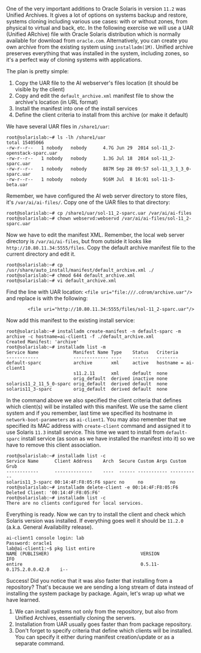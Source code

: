 One of the very important additions to Oracle Solaris in version `11.2`
was Unified Archives. It gives a lot of options on systems backup and
restore, systems cloning including various use cases: with or without
zones, from physical to virtual and back, etc. In the following exercise
we will use a UAR (Unified ARchive) file with Oracle Solaris
distribution which is normally available for download from `oracle.com`.
Alternatively, you can create you own archive from the existing system
using `installadm(1M)`. Unified archive preserves everything that was
installed in the system, including zones, so it's a perfect way of
cloning systems with applications.

The plan is pretty simple:

1.  Copy the UAR file to the AI webserver's files location (it should be
    visible by the client)
2.  Copy and edit the `default_archive.xml` manifest file to show the
    archive's location (in URL format)
3.  Install the manifest into one of the install services
4.  Define the client criteria to install from this archive (or make
    it default)

We have several UAR files in `/share1/uar`:

``` console
root@solarislab:~# ls -lh /share1/uar
total 15405066
-rw-r--r--   1 nobody   nobody      4.7G Jun 29  2014 sol-11_2-openstack-sparc.uar
-rw-r--r--   1 nobody   nobody      1.3G Jul 18  2014 sol-11_2-sparc.uar
-rw-r--r--   1 nobody   nobody      887M Sep 28 09:57 sol-11_3_1_3_0-sparc.uar
-rw-r--r--   1 nobody   nobody      916M Jul  8 16:01 sol-11-3-beta.uar
```

Remember, we have configured the AI web server directory to store files,
it's `/var/ai/ai-files/`. Copy one of the UAR files to that directory:

``` console
root@solarislab:~# cp /share1/uar/sol-11_2-sparc.uar /var/ai/ai-files
root@solarislab:~# chown webservd:webservd /var/ai/ai-files/sol-11_2-sparc.uar
```

Now we have to edit the manifest XML. Remember, the local web server
directory is `/var/ai/ai-files`, but from outside it looks like
`http://10.80.11.34:5555/files`. Copy the default archive manifest file
to the current directory and edit it.

``` console
root@solarislab:~# cp /usr/share/auto_install/manifest/default_archive.xml ./
root@solarislab:~# chmod 644 default_archive.xml
root@solarislab:~# vi default_archive.xml
```

Find the line with UAR location: `<file uri="file:///.cdrom/archive.uar"/>` and replace is with the following:

            <file uri="http://10.80.11.34:5555/files/sol-11_2-sparc.uar"/>

Now add this manifest to the existing install service:

``` console
root@solarislab:~# installadm create-manifest -n default-sparc -m archive -c hostname=ai-client1 -f ./default_archive.xml
Created Manifest: 'archive'
root@solarislab:~# installadm list -m
Service Name             Manifest Name Type    Status   Criteria
------------             ------------- ----    ------   --------
default-sparc            archive       xml     active   hostname = ai-client1
                         s11.2.11      xml     default  none
                         orig_default  derived inactive none
solaris11_2_11_5_0-sparc orig_default  derived default  none
solaris11_3-sparc        orig_default  derived default  none
```

In the command above we also specified the client criteria that defines
which client(s) will be installed with this manifest. We use the same
client system and if you remember, last time we specified its hostname
in `network-boot-parameters` as `ai-client1`. You may also remember
that we specified its MAC address with `create-client` command and
assigned it to use Solaris `11.3` install service. This time we want to
install from `default-sparc` install service (as soon as we have
installed the manifest into it) so we have to remove this client
association.

``` console
root@solarislab:~# installadm list -c
Service Name      Client Address    Arch  Secure Custom Args Custom Grub
------------      --------------    ----  ------ ----------- -----------
solaris11_3-sparc 00:14:4F:F8:05:F6 sparc no     no          no
root@solarislab:~# installadm delete-client -e 00:14:4F:F8:05:F6
Deleted Client: '00:14:4F:F8:05:F6'
root@solarislab:~# installadm list -c
There are no clients configured for local services.
```

Everything is ready. Now we can try to install the client and check
which Solaris version was installed. If everything goes well it should
be `11.2.0` (a.k.a. General Availability release).

``` console
ai-client1 console login: lab
Password: oracle1
lab@ai-client1:~$ pkg list entire
NAME (PUBLISHER)                                  VERSION                    IFO
entire                                            0.5.11-0.175.2.0.0.42.0    i--
```

Success! Did you notice that it was also faster that installing from a
repository? That's because we are sending a long stream of data instead
of installing the system package by package. Again, let's wrap up what
we have learned.

1.  We can install systems not only from the repository, but also from
    Unified Archives, essentially cloning the servers.
2.  Installation from UAR usually goes faster than from
    package repository.
3.  Don't forget to specify criteria that define which clients will
    be installed. You can specify it either during manifest
    creation/update or as a separate command.

